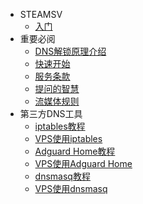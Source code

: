 <!-- _sidebar.md -->
* STEAMSV
  * [入门](README.md)
* 重要必阅
  * [DNS解锁原理介绍](principle.md)
  * [快速开始](quickstart.md)
  * [服务条款](tos.md)
  * [提问的智慧](two.md)
  * [流媒体规则](rule.md)
* 第三方DNS工具
  * [iptables教程](appdoc/iptablesdoc.md)
  * [VPS使用iptables](example/iptables.md)
  * [Adguard Home教程](/appdoc/adguardhomedoc.md)
  * [VPS使用Adguard Home](example/adguardhome.md)
  * [dnsmasq教程](appdoc/dnsmasqdoc.md)
  * [VPS使用dnsmasq](example/dnsmasq.md)